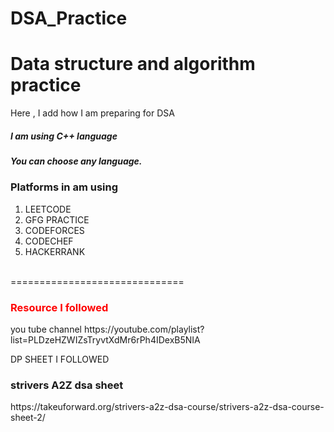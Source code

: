 # DSA_Practice
Data structure and algorithm practice
===============================

Here , I add how I am preparing for DSA
<h5>I am using C++ language</h5>
<h5> You can choose any language.</h5> 
<h3>Platforms in am using </h3>

1. LEETCODE
2. GFG PRACTICE
3. CODEFORCES
4. CODECHEF
5. HACKERRANK 

<br>
==============================

<h3><p style="color:red;"> Resource I followed </p></h3>
you tube channel
https://youtube.com/playlist?list=PLDzeHZWIZsTryvtXdMr6rPh4IDexB5NIA

DP SHEET I FOLLOWED 

<h3> strivers A2Z dsa sheet</h3>
https://takeuforward.org/strivers-a2z-dsa-course/strivers-a2z-dsa-course-sheet-2/


